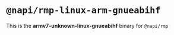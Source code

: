 # `@napi/rmp-linux-arm-gnueabihf`

This is the **armv7-unknown-linux-gnueabihf** binary for `@napi/rmp`
